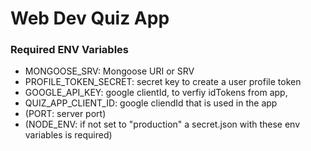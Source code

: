 # Web Dev Quiz App

### Required ENV Variables
- MONGOOSE_SRV: Mongoose URI or SRV
- PROFILE_TOKEN_SECRET: secret key to create a user profile token
- GOOGLE_API_KEY: google clientId, to verfiy idTokens from app,
- QUIZ_APP_CLIENT_ID: google cliendId that is used in the app
- (PORT: server port)
- (NODE_ENV: if not set to "production" a secret.json with these env variables is required)